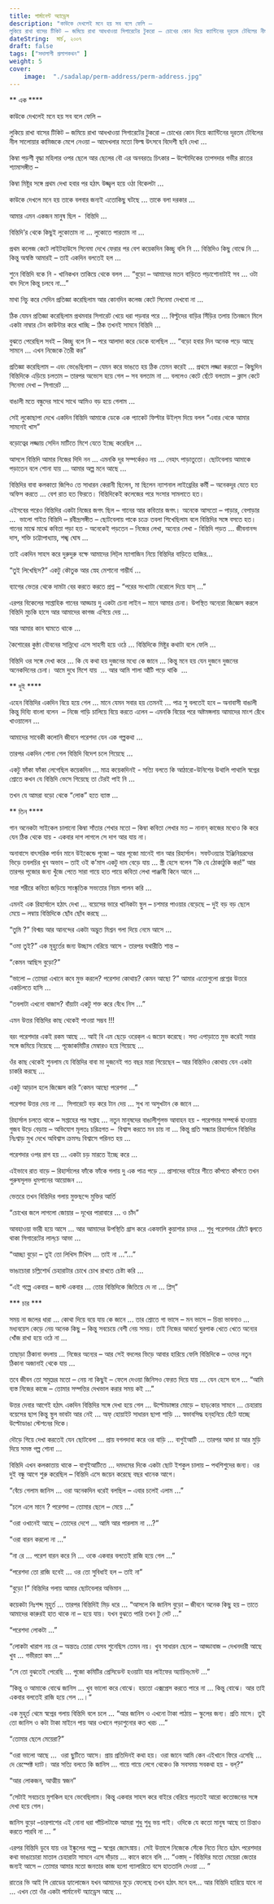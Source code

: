 ```yaml
---
title: পার্মানেন্ট অ্যাড্রেস
description: "কাউকে দেখলেই মনে হয় সব বলে ফেলি –
লুকিয়ে রাখা বাসের টিকিট – জমিয়ে রাখা আধখাওয়া সিগারেটের টুকরো – চোখের কোন দিয়ে ক্যান্টিনের দূরতম টেবিলের নীল সালোয়ার কামিজকে মেপে নেওয়া – আদেখলার মতো ফিল্ম উৎসবে বিদেশী ছবি দেখা ..."
dateString:  মার্চ, ২০০৭
draft: false
tags: ["সদালাপী প্রলাপকথন" ]
weight: 5
cover: 
    image:  "./sadalap/perm-address/perm-address.jpg"
---
```


\*\* এক \*\*\*\*

কাউকে দেখলেই মনে হয় সব বলে ফেলি –

লুকিয়ে রাখা বাসের টিকিট – জমিয়ে রাখা আধখাওয়া সিগারেটের টুকরো – চোখের কোন দিয়ে ক্যান্টিনের দূরতম টেবিলের নীল সালোয়ার কামিজকে মেপে নেওয়া – আদেখলার মতো ফিল্ম উৎসবে বিদেশী ছবি দেখা ...

কিম্বা পড়শী বৃদ্ধা মহিলার ওপর ছেলে আর ছেলের বৌ এর অনবরতঃ চিৎকার – উল্টোদিকের তাপসদার গভীর রাতের শ্যামাসঙ্গীত –

কিম্বা মিষ্টুর সঙ্গে প্রথম দেখা হবার পর হঠাৎ উজ্জ্বল হয়ে ওঠা বিকেলটা ...

কাউকে দেখলে মনে হয় তাকে বলবার জন্যই এতোকিছু ঘটছে ... তাকে বলা দরকার ...

আমার এমন একজন মানুষ ছিল -  বিন্তিদি ...

বিন্তিদি’র থেকে কিছুই লুকোতাম না ... লুকোতে পারতাম না ...

প্রথম কলেজ কেটে লাইটহাউসে সিনেমা দেখে ফেরার পর বেশ কয়েকদিন কিচ্ছু বলি নি ... বিন্তিদিও কিছু বোঝে নি ... কিন্তু অস্বস্তি আমারই – তাই একদিন বলতেই হল ...

শুনে বিন্তিদি বকে নি - খানিকখন তাকিয়ে থেকে বলল ... “বুড়ো – আমাদের মতন বাড়িতে পড়াশোনাটাই সব ... ওটা বাদ দিলে কিন্তু চলবে না...”

মাথা নিচু করে সেদিন প্রতিজ্ঞা করেছিলাম আর কোনদিন কলেজ কেটে সিনেমা দেখবো না ...

ঠিক যেমন প্রতিজ্ঞা করেছিলাম প্রথমবার সিগারেট খেয়ে ধরা পড়বার পরে ... বিল্টুদের বাড়ির সিঁড়ির তলায় তিনজনে মিলে একটা নাম্বার টেন কাউন্টার করে খাচ্ছি – ঠিক তখনই সামনে বিন্তিদি ...

বুঝতে পেরেছিল সবই – কিচ্ছু বলে নি – পরে আলাদা করে ডেকে বলেছিল ... “বড়ো হবার দিন অনেক পড়ে আছে সামনে ... এখন নিজেকে তৈরী কর”

প্রতিজ্ঞা করেছিলাম – এবং ভেঙেছিলাম – যেমন করে ভাঙতে হয় ঠিক তেমন করেই ... প্রথমে লজ্জা করতো – কিছুদিন বিন্তিদিকে এড়িয়ে চলতাম – তারপর অভ্যেস হয়ে গেল – সব বলতাম না ... বললেও কেটে ছেঁটে বলতাম – ক্লাস কেটে সিনেমা দেখা – সিগারেট ...

বাঙালী মতে বন্ধুদের সাথে সাথে আমিও বড় হয়ে গেলাম ...

সেই লুকোছাপা দেখে একদিন বিন্তিদি আমাকে ডেকে এক প্যাকেট ফিল্টার উইল্‌স দিয়ে বলল “এবার থেকে আমার সামনেই খাস”

বড়োত্বের লজ্জায় সেদিন মাটিতে মিশে যেতে ইচ্ছে করেছিল ...

আসলে বিন্তিদি আমার নিজের দিদি নন ... এমনকি দূর সম্পর্কেরও নয় ... নেহাৎ পাড়াতুতো। ছোটবেলায় আমাকে পড়াতেন বলে শোনা যায় ... আমার অল্প মনে আছে ...

বিন্তিদির বাবা কলকাতা জিপিও তে সাধারন কেরানী ছিলেন, মা ছিলেন ন্যাশনাল লাইব্রেরির কর্মী – অনেকদূর যেতে হত অফিস করতে ... বেশ রাত হত ফিরতে। বিন্তিদিকেই কলেজের পরে সংসার সামলাতে হত।

এইসবের পরেও বিন্তিদির একটা নিজের জগৎ ছিল – গানের আর কবিতার জগৎ। অনেকে আসতো – পাড়ার, বেপাড়ার ...  ভালো গাইত বিন্তিদি – রবীন্দ্রসঙ্গীত – ছোটবেলায় পাকে চক্রে তবলা শিখেছিলাম বলে বিন্তিদির সঙ্গে বসতে হত। গানের মাঝে মাঝে কবিতা পড়া হত - অনেকেই পড়তেন – নিজের লেখা, অন্যের লেখা - বিন্তিদি পড়ত ... জীবনানন্দ দাস, শক্তি চট্টোপাধ্যায়, শঙ্খ ঘোষ ...

তাই একদিন সাহস করে দুরুদুরু বক্ষে আমাদের লিট্‌ল ম্যাগাজিন নিয়ে বিন্তিদির বাড়িতে হাজির...

“তুই লিখেছিস?” একটু কৌতুক আর স্নেহ মেশানো গাম্ভীর্য ...

ব্যাগের ভেতর থেকে দামটা বের করতে করতে প্রশ্ন – “পরের সংখ্যাটা বেরোলে দিয়ে যাস্‌ ...”

এরপর বিকেলের সাপ্তাহিক গানের আড্ডায় দু একটা চেনা লাইন – মানে আমার চেনা। উপস্থিত অন্যেরা জিজ্ঞেস করলে বিন্তিদি মুচকি হাসে আর আমাদের কাগজ এগিয়ে দেয় ...

আর আমার কান ঘামতে থাকে ...

কৈশোরের কুন্ঠা যৌবনের সান্নিধ্যে এসে সাহসী হয়ে ওঠে ... বিন্তিদিকে মিষ্টুর কথাটা বলে ফেলি ...

বিন্তিদি ওর সঙ্গে দেখা করে ... কি যে কথা হয় দুজনের মধ্যে কে জানে ... কিন্তু মনে হয় যেন দুজনে দুজনের অনেকদিনের চেনা। আমে দুধে মিশে যায়  ... আর আমি শালা আঁটি পড়ে থাকি  ...

\*\* দুই \*\*\*\*

এহেন বিন্তিদির একদিন বিয়ে হয়ে গেল ... মানে যেমন সবার হয় তেমনই ... পাত্র সু বলতেই হবে – অনাবাসী বাঙালী কিন্তু দিব্যি বাংলা বলেন  – নিজে গাড়ি চালিয়ে বিয়ে করতে এলেন – এমনকি বিয়ের পরে অষ্টমঙ্গলায় আমাদের মাংশ রেঁধে খাওয়ালেন ...

আমাদের সাবেকী কলোনি জীবনে পরেশদা যেন এক গল্পকথা ...

তারপর একদিন শোনা গেল বিন্তিদি বিদেশ চলে গিয়েছে ...

একটু ফাঁকা ফাঁকা লেগেছিল কয়েকদিন ... মাত্র কয়েকদিনই - সত্যি বলতে কি আঠারো-উনিশের উথালি পাথালি স্বপ্নের শ্রোতে কখন যে বিন্তিদি ভেসে গিয়েছে তা টেরই পাই নি ...

তখন যে আমরা বড়ো থেকে “লোক” হতে ব্যাস্ত ...

\*\* তিন \*\*\*\*

গান অনেকটা সাইকেল চালানো কিম্বা সাঁতার শেখার মতো – কিম্বা কবিতা লেখার মত – নানান্‌ কাজের মধ্যেও কি করে যেন ঠিক থেকে যায় - একবার দাগ লাগলে সে দাগ আর যায় না।

অনাবাসে বাৎসরিক পার্বন মানে উইকেন্ডে পূজো – আর পূজো মানেই গান আর রিহার্সাল। সফটওয়্যার ইঞ্জিনিয়রদের ভিড়ে তবলচির খুব অভাব – তাই ওই ক’মাস একটু দাম বেড়ে যায় ... স্ত্রী হেসে বলেন “কি যে ঠোকাঠুকি কর!” আর তারপর পূজোর জন্য খুঁজে পেতে সারা গায়ে হাত পায়ে কবিতা লেখা পাঞ্জাবী কিনে আনে ...

সারা শরীরে কবিতা জড়িয়ে সাংষ্কৃতিক সভ্যতার নিয়ম পালন করি ...

এমনই এক রিহার্সালে হঠাৎ দেখা ... বয়েসের ভারে খানিকটা স্থুল – চশমার পাওয়ার বেড়েছে – দুই বড় বড় ছেলে মেয়ে – লম্বায় বিন্তিদিকে ছোঁব ছোঁব করছে ...

“তুমি ?” বিশ্ময় আর আনন্দের একটা অদ্ভুত মিশ্রন গলা দিয়ে নেমে আসে ...

“ওমা তুই?” এক মূহুর্তের জন্য উচ্ছাস বেরিয়ে আসে - তারপর যথারীতি শান্ত –

“কেমন আছিস বুড়ো?”

“ভালো – তোমরা এখানে কবে মুভ করলে? পরেশদা কোথায়? কেমন আছো ?” আমার এতোগুলো প্রশ্নের উত্তরে একচিলতে হাসি ...

“তবলাটা এখনো বাজাস? বাঁয়াটা একটু শক্ত করে বেঁধে নিস ...”

এমন উত্তর বিন্তিদির কাছ থেকেই পাওয়া সম্ভব !!!

বরং পরেশদার একই রকম আছে ... আই বি এম ছেড়ে ওরেক্‌ল এ জয়েন করেছে। সদ্য এপাড়াতে মুভ করেই সবার সঙ্গে জমিয়ে নিয়েছে ... পূজোকমিটির মেম্বারও হয়ে গিয়েছে ...

ওঁর কাছ থেকেই শুনলাম যে বিন্তিদির বাবা মা দুজনেই গত বছর মারা গিয়েছেন – আর বিন্তিদিও কোথায় যেন একটা চাকরি করছে ...

একটু আড়াল হলে জিজ্ঞেস করি “কেমন আছো পরেশদা ...”

পরেশদা উত্তর দেয় না ...  সিগারেটে বড় করে টান দেয় ... সুখ না অসুখটান কে জানে ...

রিহার্সাল চলতে থাকে – সপ্তাহের পর সপ্তাহ ... নতুন মানুষদের বাঙালীশুলভ আবাহন হয় - পরেশদার সম্পর্কে হাওয়ায় গুজব উড়ে বেড়ায় – অভিযোগ মূলতঃ চরিত্রগত –  বিশ্বাস করতে মন চায় না ... কিন্তু প্রতি সন্ধ্যার রিহার্সালে বিন্তিদির নিঃশ্বাড় মুখ দেখে অবিশ্বাস ক্রমসঃ বিশ্বাসে পরিনত হয় ...

পরেশদার ওপর রাগ হয় ... একটা চড় মারতে ইচ্ছে করে ...

এইভাবে রাত বাড়ে – রিহার্সালের ফাঁকে ফাঁকে গলায় দু এক পাত্র পড়ে ... প্রাসাদের বাইরে শীতে কাঁপতে কাঁপতে তখন পুরুষসূলভ ধুমপানের আয়োজন ...

ভেতরে তখন বিন্তিদির গলায় মুক্তছন্দে মুক্তির আর্তি

“চোখের জলে লাগলো জোয়ার – দূখের পারাবারে ... ও চাঁদ”

আবহাওয়া ভারী হয়ে আসে ... আর আমাদের উপস্থিতি গ্রাস করে একফালি কুয়াশার চাদর ... শুধু পরেশদার ঠোঁটে জ্বলতে থাকা সিগারেটের লাল্‌চে আভা ...

“আচ্ছা বুড়ো – তুই তো লিখিস টিখিস ... তাই না ...”...”

ভাঙাচোরা চল্লিশোর্ধ চেহারাটার চোখে চোখ রাখতে চেষ্টা করি ...

“এই গল্পে একবার – জাস্ট একবার ... তোর বিন্তিদিকে জিতিয়ে দে না ... প্লিস্‌”

\*\*\* চার \*\*\*

সময় না জলের ধারা ... কোথা দিয়ে বয়ে যায় কে জানে ... তার শ্রোতে গা ভাসে – মন ভাসে – চিন্তা ভাবনাও ... মধ্যবয়েস কেড়ে নেয় অনেক কিছু – কিন্তু সবচেয়ে বেশী নেয় সময়। তাই নিজের আবর্তে ঘুরপাক খেতে খেতে অন্যের খোঁজ রাখা হয়ে ওঠে না ...

তাছাড়া ঠিকানা বদলায় ... নিজের অন্যের – আর সেই বদলের ভিড়ে আবার হারিয়ে ফেলি বিন্তিদিকে – ওদের নতুন ঠিকানা অজানাই থেকে যায় ...

তবে জীবন তো সমুদ্রের মতো – নেয় না কিছুই – ফেলে দেওয়া জিনিসও ফেরত দিয়ে যায় ... যেন হেসে বলে ... “আমি ব্যস্ত নিজের কাজে – তোমার সম্পত্তির দেখভাল করার সময় কই ...”

উত্তর দেবার আগেই হঠাৎ একদিন বিন্তিদির সঙ্গে দেখা হয়ে গেল ... উল্টোডাঙ্গার মোড়ে – হাড্‌কোর সামনে ... চেহারায় বয়েসের ছাপ কিন্তু স্থুল ভাবটা আর নেই ... অফ্‌ হোয়াইট সাধারন ছাপা শাড়ি ... স্বভাবসিদ্ধ হন্‌হনিয়ে হেঁটে যাচ্ছে উল্টোডাঙা স্টেশনের দিকে।

দৌড়ে গিয়ে দেখা করতেই যেন ছোটবেলা ... প্রায় বগলদাবা করে ওর বাড়ি ... বাগুইআটি ... তারপর আদা চা আর মুড়ি দিয়ে সমস্ত গল্প শোনা ...

বিন্তিদি এখন কলকাতায় থাকে – বাগুইআটিতে ... দমদমের দিকে একটা ছোট ইশকুল চালায় – পথশিশুদের জন্য। ওর দুই বন্ধু আগে শুরু করেছিল – বিন্তিদি এসে জয়েন করেছে বছর খানেক আগে।

“বেঁচে গেলাম জানিস ... ওরা অনেকদিন ধরেই বলছিল – এবার চলেই এলাম ...”

“চলে এলে মানে ? পরেশদা – তোমার ছেলে – মেয়ে ...”

“ওরা ওখানেই আছে – তোদের দেশে ... আমি আর পারলাম না ...?”

“ওরা বারন করলো না ...”

“না রে ... পরেশ বারন করে নি ... ওকে একবার বলতেই রাজি হয়ে গেল ...”

“পরেশদা তো রাজি হবেই ... ওর তো সুবিধাই হল – তাই না”

“বুড়ো !” বিন্তিদির গলায় আমার ছোটবেলার অভিমান ...

কয়েকটা নিঃশব্দ মূহুর্ত ... তারপর বিন্তিদিই মিড় ধরে ... “আসলে কি জানিস বুড়ো – জীবনে অনেক কিছু হয় – তাতে আমাদের কারুরই হাত থাকে না – হয়ে যায়। যখন বুঝতে পারি তখন টু লেট ...”

“পরেশদা লোকটা ...”

“লোকটা খারাপ নয় রে – অন্ততঃ তোরা যেসব শুনেছিস তেমন নয়। খুব সাধারন ছেলে – আড্ডাবাজ – দেখনদারী আছে খুব ... গভীরতা কম ...”

“সে তো বুঝতেই পেরেছি ... পুজো কমিটির প্রেসিডেন্ট হওয়াটা যার লাইফের অ্যাচিভ্‌মেন্ট ...”

“কিন্তু ও আমাকে বোঝে জানিস ... খুব ভালো করে বোঝে। হয়তো এক্সপ্রেস করতে পারে না ... কিন্তু বোঝে। আর তাই একবার বলতেই রাজি হয়ে গেল ...।“

এক মুহূর্ত থেমে স্বপ্নের গলায় বিন্তিদি বলে চলে ... “আর জানিস ও এখনো টাকা পাঠায় – স্কুলের জন্য। প্রতি মাসে। তুই তো জানিস ও কটা টাকা মাইনে পায় আর ওখানে পড়াশুনোর কত খরচ ...”

“তোমার ছেলে মেয়েরা?”

“ওরা ভালো আছে ...  ওরা ছুটিতে আসে। প্রায় প্রতিদিনই কথা হয়। ওরা জানে আমি কেন এইখানে ফিরে এসেছি ... দে রেস্পেক্ট দ্যাট। আর সত্যি বলতে কি জানিস ... গায়ে গায়ে লেগে থেকেও কি সবসময় সবকথা হয় - বল্‌?”

“আর লোকজন, আত্মীয় স্বজন”

“সেটাই সবচেয়ে মুশকিল হবে ভেবেছিলাম। কিন্তু একবার সাহস করে বাইরে বেরিয়ে পড়তেই আরো কতোজনের সঙ্গে দেখা হয়ে গেল।

জানিস বুড়ো –চারপাশের এই নোনা ধরা পাঁচিলটাকে আমরা শুধু শুধু ভয় পাই। ওদিকে যে কতো মানুষ আছে তা চিন্তাও করতে পারবি না ... ”

এরপর বিন্তিদি ডুবে যায় ওর ইষ্কুলের গল্পে – স্বপ্নের জ্যোৎস্নায়। সেই উত্তাপে নিজেকে সেঁকে নিতে নিতে হঠাৎ পরেশদার কথা ভাঙাচোরা মাতাল চেহারাটা সামনে এসে দাঁড়ায় ... কানে কানে বলি ... “ওস্তাদ্‌ - বিন্তিদির মতো মেয়েরা জেতার জন্যই আসে – তোমার আমার মতো জনতার কাজ হলো গ্যালারিতে বসে হাততালি দেওয়া ... ”

রাতের ভি আই পি রোডের হ্যালোজেন যখন আমাদের মুড়ে ফেলেছে তখন হঠাৎ মনে হল... আর বিন্তিদি হারিয়ে যাবে না ... এখন তো ওঁর একটা পার্মানেন্ট অ্যাড্রেস আছে ...